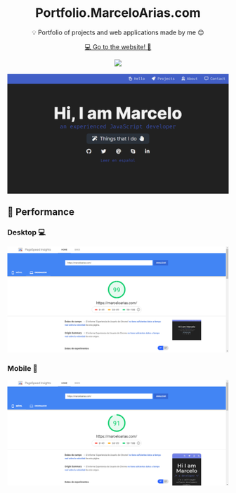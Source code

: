 <h1 align="center">Portfolio.MarceloArias.com</h1>

<p align="center"> 💡 Portfolio of projects and web applications made by me 😊</p>
<p align="center"><a href="https://portfolio.marceloarias.com/">💻 Go to the website! 🚀</a></p>

<p align="center">
    <a href="https://github.com/360macky/me/actions/workflows/audit.yml"><img src="https://github.com/360macky/me/actions/workflows/audit.yml/badge.svg" /></a>
</p>

<img
  src=".github/screenshot.png"
  align="center"
  title="Screenshot of Marcelo Arias portafolio"  
  alt="Screenshot of Marcelo Arias portafolio"  
/>

## 🚀 Performance

### Desktop 💻
![Desktop performance of MarceloArias.com](.github/google_page_insights_desktop.png)

### Mobile 📲
![Mobile performance of MarceloArias.com](.github/google_page_insights_mobile.png)
